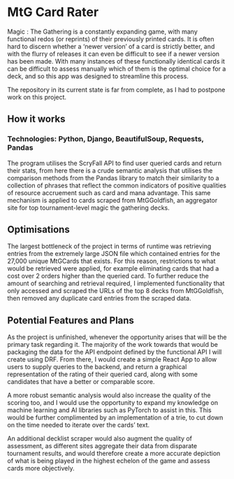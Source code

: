 # MtG Card Rater

Magic : The Gathering is a constantly expanding game, with many functional redos (or reprints) of their previously printed cards. It is often hard to discern whether a ‘newer version’ of a card is strictly better, and with the flurry of releases it can even be difficult to see if a newer version has been made. With many instances of these functionally identical cards it can be difficult to assess manually which of them is the optimal choice for a deck, and so this app was designed to streamline this process.

The repository in its current state is far from complete, as I had to postpone work on this project.

## How it works

### Technologies: Python, Django, BeautifulSoup, Requests, Pandas 

The program utilises the ScryFall API to find user queried cards and return their stats, from here there is a crude semantic analysis that utilises the comparison methods from the Pandas library to match their similarity to a collection of phrases that reflect the common indicators of positive qualities of resource accruement such as card and mana advantage. This same mechanism is applied to cards scraped from MtGGoldfish, an aggregator site for top tournament-level magic the gathering decks. 

## Optimisations

The largest bottleneck of the project in terms of runtime was retrieving entries from the extremely large JSON file which contained entries for the 27,000 unique MtGCards that exists. For this reason, restrictions to what would be retrieved were applied, for example eliminating cards that had a cost over 2 orders higher than the queried card. To further reduce the amount of searching and retrieval required, I implemented functionality that only accessed and scraped the URLs of the top 8 decks from MtGGoldfish, then removed any duplicate card entries from the scraped data.

## Potential Features and Plans

As the project is unfinished, whenever the opportunity arises that will be the primary task regarding it. The majority of the work towards that would be packaging the data for the API endpoint defined by the functional API I will create using DRF. From there, I would create a simple React App to allow users to supply queries to the backend, and return a graphical representation of the rating of their queried card, along with some candidates that have a better or comparable score.

A more robust semantic analysis would also increase the quality of the scoring too, and I would use the opportunity to expand my knowledge on machine learning and AI libraries such as PyTorch to assist in this. This would be further complimented by an implementation of a trie, to cut down on the time needed to iterate over the cards’ text.

An additional decklist scraper would also augment the quality of assessment, as different sites aggregate their data from disparate tournament results, and would therefore create a more accurate depiction of what is being played in the highest echelon of the game and assess cards more objectively. 
